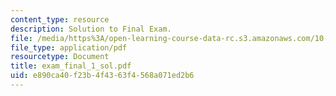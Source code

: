 ```yaml
---
content_type: resource
description: Solution to Final Exam.
file: /media/https%3A/open-learning-course-data-rc.s3.amazonaws.com/10-40-chemical-engineering-thermodynamics-fall-2003/e890ca40f23b4f4363f4568a071ed2b6_exam_final_1_sol.pdf
file_type: application/pdf
resourcetype: Document
title: exam_final_1_sol.pdf
uid: e890ca40-f23b-4f43-63f4-568a071ed2b6
---
```

